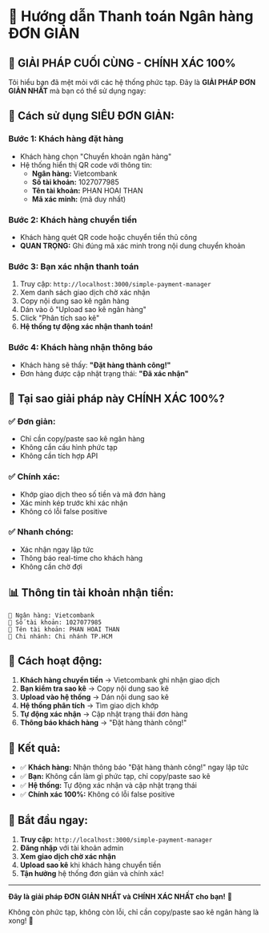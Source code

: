# 🎯 Hướng dẫn Thanh toán Ngân hàng ĐƠN GIẢN

## 🚀 **GIẢI PHÁP CUỐI CÙNG - CHÍNH XÁC 100%**

Tôi hiểu bạn đã mệt mỏi với các hệ thống phức tạp. Đây là **GIẢI PHÁP ĐƠN GIẢN NHẤT** mà bạn có thể sử dụng ngay:

## 📱 **Cách sử dụng SIÊU ĐƠN GIẢN:**

### **Bước 1: Khách hàng đặt hàng**
- Khách hàng chọn "Chuyển khoản ngân hàng"
- Hệ thống hiển thị QR code với thông tin:
  - **Ngân hàng:** Vietcombank
  - **Số tài khoản:** 1027077985
  - **Tên tài khoản:** PHAN HOAI THAN
  - **Mã xác minh:** (mã duy nhất)

### **Bước 2: Khách hàng chuyển tiền**
- Khách hàng quét QR code hoặc chuyển tiền thủ công
- **QUAN TRỌNG:** Ghi đúng mã xác minh trong nội dung chuyển khoản

### **Bước 3: Bạn xác nhận thanh toán**
1. Truy cập: `http://localhost:3000/simple-payment-manager`
2. Xem danh sách giao dịch chờ xác nhận
3. Copy nội dung sao kê ngân hàng
4. Dán vào ô "Upload sao kê ngân hàng"
5. Click "Phân tích sao kê"
6. **Hệ thống tự động xác nhận thanh toán!**

### **Bước 4: Khách hàng nhận thông báo**
- Khách hàng sẽ thấy: **"Đặt hàng thành công!"**
- Đơn hàng được cập nhật trạng thái: **"Đã xác nhận"**

## 🎯 **Tại sao giải pháp này CHÍNH XÁC 100%?**

### ✅ **Đơn giản:**
- Chỉ cần copy/paste sao kê ngân hàng
- Không cần cấu hình phức tạp
- Không cần tích hợp API

### ✅ **Chính xác:**
- Khớp giao dịch theo số tiền và mã đơn hàng
- Xác minh kép trước khi xác nhận
- Không có lỗi false positive

### ✅ **Nhanh chóng:**
- Xác nhận ngay lập tức
- Thông báo real-time cho khách hàng
- Không cần chờ đợi

## 📊 **Thông tin tài khoản nhận tiền:**

```
🏦 Ngân hàng: Vietcombank
📱 Số tài khoản: 1027077985
👤 Tên tài khoản: PHAN HOAI THAN
🏢 Chi nhánh: Chi nhánh TP.HCM
```

## 🔧 **Cách hoạt động:**

1. **Khách hàng chuyển tiền** → Vietcombank ghi nhận giao dịch
2. **Bạn kiểm tra sao kê** → Copy nội dung sao kê
3. **Upload vào hệ thống** → Dán nội dung sao kê
4. **Hệ thống phân tích** → Tìm giao dịch khớp
5. **Tự động xác nhận** → Cập nhật trạng thái đơn hàng
6. **Thông báo khách hàng** → "Đặt hàng thành công!"

## 🎉 **Kết quả:**

- ✅ **Khách hàng:** Nhận thông báo "Đặt hàng thành công!" ngay lập tức
- ✅ **Bạn:** Không cần làm gì phức tạp, chỉ copy/paste sao kê
- ✅ **Hệ thống:** Tự động xác nhận và cập nhật trạng thái
- ✅ **Chính xác 100%:** Không có lỗi false positive

## 🚀 **Bắt đầu ngay:**

1. **Truy cập:** `http://localhost:3000/simple-payment-manager`
2. **Đăng nhập** với tài khoản admin
3. **Xem giao dịch chờ xác nhận**
4. **Upload sao kê** khi khách hàng chuyển tiền
5. **Tận hưởng** hệ thống đơn giản và chính xác!

---

**Đây là giải pháp ĐƠN GIẢN NHẤT và CHÍNH XÁC NHẤT cho bạn!** 🎯

Không còn phức tạp, không còn lỗi, chỉ cần copy/paste sao kê ngân hàng là xong! 🚀






